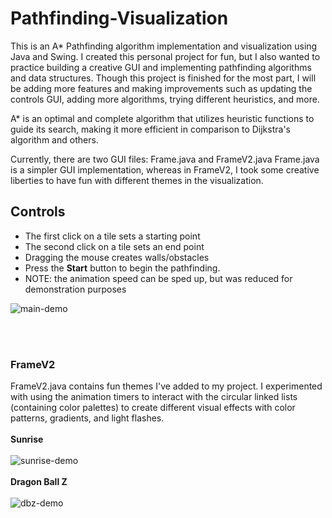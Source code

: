 # Pathfinding-Visualization
This is an A* Pathfinding algorithm implementation and visualization using Java and Swing. I created this personal project for fun, but I also wanted to practice building a creative GUI and implementing pathfinding algorithms and data structures. Though this project is finished for the most part, I will be adding more features and making improvements such as updating the controls GUI, adding more algorithms, trying different heuristics, and more.

A* is an optimal and complete algorithm that utilizes heuristic functions to guide its search, making it more efficient in comparison to Dijkstra's algorithm and others.

Currently, there are two GUI files: Frame.java and FrameV2.java
Frame.java is a simpler GUI implementation, whereas in FrameV2, I took some creative liberties to have fun with different themes in the visualization.


## Controls
* The first click on a tile sets a starting point
* The second click on a tile sets an end point
* Dragging the mouse creates walls/obstacles
* Press the **Start** button to begin the pathfinding.
* NOTE: the animation speed can be sped up, but was reduced for demonstration purposes

![main-demo](demo/AStar_Demo.gif)

<br><br>
### FrameV2
FrameV2.java contains fun themes I've added to my project. I experimented with using the animation timers to interact with the circular linked lists (containing color palettes) to create different visual effects with color patterns, gradients, and light flashes.
<br><br>
**Sunrise** <br><br>
![sunrise-demo](demo/AStar_Demo_Sunrise.gif)
<br><br>
**Dragon Ball Z** <br><br>
![dbz-demo](demo/AStar_Demo_DBZ.gif)
